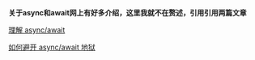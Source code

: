 **关于async和await网上有好多介绍，这里我就不在赘述，引用引用两篇文章**

[理解 async/await](https://juejin.im/post/596e142d5188254b532ce2da)

[如何避开 async/await 地狱](https://juejin.im/post/5b9db6925188255c3b7d78cb)
